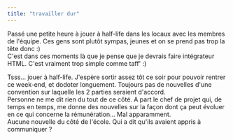 ```yaml
---
title: "travailler dur"
---
```


Passé une petite heure à jouer à half-life dans les locaux avec les membres de
l'équipe. Ces gens sont plutôt sympas, jeunes et on se prend pas trop la tête
donc :)  
C'est dans ces moments là que je pense que je devrais faire intégrateur HTML.
C'est vraiment trop simple comme taff' :)

Tsss... jouer à half-life. J'espère sortir assez tôt ce soir pour pouvoir
rentrer ce week-end, et dodoter longuement. Toujours pas de nouvelles d'une
convention sur laquelle les 2 parties seraient d'accord.  
Personne ne me dit rien du tout de ce côté. A part le chef de projet qui, de
temps en temps, me donne des nouvelles sur la façon dont ça peut évoluer en ce
qui concerne la rémunération... Mal apparamment.  
Aucune nouvelle du côté de l'école. Qui a dit qu'ils avaient appris à
communiquer ?

